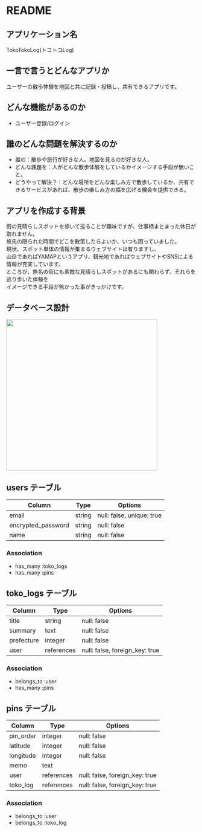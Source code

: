 # README

## アプリケーション名
TokoTokoLog(トコトコLog)

## 一言で言うとどんなアプリか
ユーザーの散歩体験を地図と共に記録・投稿し、共有できるアプリです。

## どんな機能があるのか
- ユーザー登録/ログイン
<!--
- 散歩体験の投稿機能：地図上の任意の場所にピン刺しが可能で、ピンに複数の画像またはコメントを紐づけることができる。
- トップページに全ての投稿を一覧表示できる
- 自分の投稿のみを一覧表示できる
- ユーザー情報（name,avatar等）を編集できる
- （Better機能）地図上のピンをクリックすると、同じ画面で画像を表示できる
-->

## 誰のどんな問題を解決するのか
- 誰の：散歩や旅行が好きな人。地図を見るのが好きな人。
- どんな課題を：人がどんな散歩体験をしているかイメージする手段が無いこと。
- どうやって解決？：どんな場所をどんな楽しみ方で散歩しているか、共有できるサービスがあれば、散歩の楽しみ方の幅を広げる機会を提供できる。

## アプリを作成する背景
街の見晴らしスポットを歩いて巡ることが趣味ですが、仕事柄まとまった休日が取れません。  
旅先の限られた時間でどこを散策したらよいか、いつも困っていました。  
現状、スポット単体の情報が集まるウェブサイトは有りますし、  
山岳であればYAMAPというアプリ、観光地であればウェブサイトやSNSによる情報が充実しています。  
ところが、無名の街にも素敵な見晴らしスポットがあるにも関わらず、それらを巡り歩いた体験を  
イメージできる手段が無かった事がきっかけです。

## データベース設計

<img src="https://gyazo.com/8bc219782e1e27b1d76abd5ba1f3cad8.png" width="400">

## users テーブル

| Column             | Type    | Options     |
| ------------------ | ------  | ----------- |
| email              | string  | null: false, unique: true |
| encrypted_password | string  | null: false |
| name               | string  | null: false |

### Association

- has_many :toko_logs
- has_many :pins

## toko_logs テーブル

| Column             | Type       | Options     |
| ------------------ | ------     | ----------- |
| title              | string     | null: false |
| summary            | text       | null: false |
| prefecture         | integer    | null: false |
| user               | references | null: false, foreign_key: true |

### Association

- belongs_to :user
- has_many :pins

## pins テーブル

| Column             | Type       | Options     |
| ------------------ | ------     | ----------- |
| pin_order          | integer    | null: false               |
| latitude           | integer    | null: false               |
| longitude          | integer    | null: false               |
| memo               | text       |                           |
| user               | references | null: false, foreign_key: true |
| toko_log           | references | null: false, foreign_key: true |

### Association

- belongs_to :user
- belongs_to :toko_log

<!--
## 画面遷移図
-->